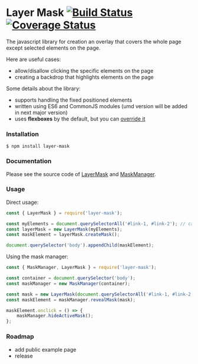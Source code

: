 Layer Mask [![Build Status](https://travis-ci.org/cawabunga/layer-mask.svg?branch=master)](https://travis-ci.org/cawabunga/layer-mask) [![Coverage Status](https://coveralls.io/repos/cawabunga/layer-mask/badge.svg?branch=master)](https://coveralls.io/r/cawabunga/layer-mask?branch=master)
===

The javascript library for creation an overlay that covers the whole page except selected elements on the page. 

Here are useful cases: 
- allow/disallow clicking the specific elements on the page
- creating a backdrop that highlights elements on the page

Some details about the library:
- supports handling the fixed positioned elements
- written using ES6 and CommonJS modules (umd version will be added in next major version)
- uses **flexboxes** by the default, but you can [override it](src/mask.css)

### Installation
`$ npm install layer-mask`

### Documentation
Please see the source code of [LayerMask](src/maskCreators/LayerMask.js) and [MaskManager](src/MaskManager.js).

### Usage
Direct usage:
```javascript
const { LayerMask } = require('layer-mask');

const myElements = document.querySelectorAll('#link-1, #link-2'); // can be passed multiple elements at one time
const layerMask = new LayerMask(myElements);
const maskElement = layerMask.createMask();

document.querySelector('body').appendChild(maskElement);
```

Using the mask manager:
```javascript
const { MaskManager, LayerMask } = require('layer-mask');

const container = document.querySelector('body');
const maskManager = new MaskManager(container);

const mask = new LayerMask(document.querySelectorAll('#link-1, #link-2'));
const maskElement = maskManager.revealMask(mask);

maskElement.onclick = () => {
    maskManager.hideActiveMask();
};
```

### Roadmap
- add public example page
- release
